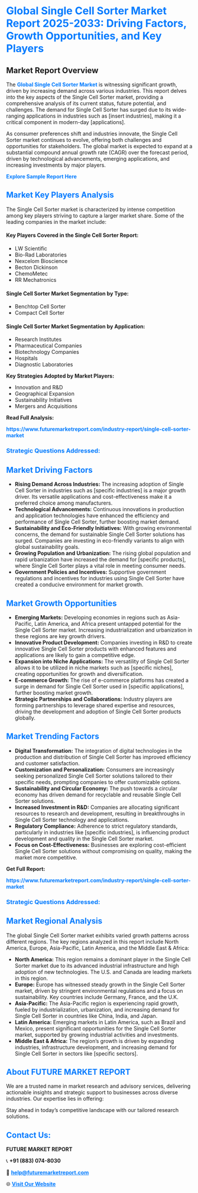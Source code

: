 <h1 style="color: #007BFF;">Global Single Cell Sorter Market Report 2025-2033: Driving Factors, Growth Opportunities, and Key Players</h1>

<section id="overview">
<h2>Market Report Overview</h2>
<p>The <a href="https://www.futuremarketreport.com/industry-report/single-cell-sorter-market" style="color: #007BFF; text-decoration: none;"><strong>Global Single Cell Sorter Market</strong></a> is witnessing significant growth, driven by increasing demand across various industries. This report delves into the key aspects of the Single Cell Sorter market, providing a comprehensive analysis of its current status, future potential, and challenges. The demand for Single Cell Sorter has surged due to its wide-ranging applications in industries such as [insert industries], making it a critical component in modern-day [applications].</p>
<p>As consumer preferences shift and industries innovate, the Single Cell Sorter market continues to evolve, offering both challenges and opportunities for stakeholders. The global market is expected to expand at a substantial compound annual growth rate (CAGR) over the forecast period, driven by technological advancements, emerging applications, and increasing investments by major players.</p>
</section>

<section id="overview">
<p><a href="https://www.futuremarketreport.com/request-sample/reportId=43115" style="color: #007BFF; text-decoration: none;"><strong>Explore Sample Report Here</strong></a></p>
</section>

<section id="key-players">
<h2 style="color: #007BFF;">Market Key Players Analysis</h2>
<p>The Single Cell Sorter market is characterized by intense competition among key players striving to capture a larger market share. Some of the leading companies in the market include:</p>
<h4>Key Players Covered in the Single Cell Sorter Report:</h4>
<ul><li>LW Scientific</li><li>Bio-Rad Laboratories</li><li>Nexcelom Bioscience</li><li>Becton Dickinson</li><li>ChemoMetec</li><li>RR Mechatronics</li></ul>
<h4>Single Cell Sorter Market Segmentation by Type:</h4>
<ul><li>Benchtop Cell Sorter</li><li>Compact Cell Sorter</li></ul>

<h4>Single Cell Sorter Market Segmentation by Application:</h4>
<ul><li>Research Institutes</li><li>Pharmaceutical Companies</li><li>Biotechnology Companies</li><li>Hospitals</li><li>Diagnostic Laboratories</li></ul>
<p><strong>Key Strategies Adopted by Market Players:</strong></p>
<ul>
<li>Innovation and R&D</li>
<li>Geographical Expansion</li>
<li>Sustainability Initiatives</li>
<li>Mergers and Acquisitions</li>
</ul>
</section>

<section>
<p><strong>Read Full Analysis: </strong></p><a href="https://www.futuremarketreport.com/industry-report/single-cell-sorter-market" style="color: #007BFF; text-decoration: none;"><strong>https://www.futuremarketreport.com/industry-report/single-cell-sorter-market</strong></a>
<h3 style="color: #007BFF;">Strategic Questions Addressed:</h3>
</section>

<section id="driving-factors">
<h2 style="color: #007BFF;">Market Driving Factors</h2>
<ul>
<li><strong>Rising Demand Across Industries:</strong> The increasing adoption of Single Cell Sorter in industries such as [specific industries] is a major growth driver. Its versatile applications and cost-effectiveness make it a preferred choice among manufacturers.</li>
<li><strong>Technological Advancements:</strong> Continuous innovations in production and application technologies have enhanced the efficiency and performance of Single Cell Sorter, further boosting market demand.</li>
<li><strong>Sustainability and Eco-Friendly Initiatives:</strong> With growing environmental concerns, the demand for sustainable Single Cell Sorter solutions has surged. Companies are investing in eco-friendly variants to align with global sustainability goals.</li>
<li><strong>Growing Population and Urbanization:</strong> The rising global population and rapid urbanization have increased the demand for [specific products], where Single Cell Sorter plays a vital role in meeting consumer needs.</li>
<li><strong>Government Policies and Incentives:</strong> Supportive government regulations and incentives for industries using Single Cell Sorter have created a conducive environment for market growth.</li>
</ul>
</section>

<section id="growth-opportunities">
<h2 style="color: #007BFF;">Market Growth Opportunities</h2>
<ul>
<li><strong>Emerging Markets:</strong> Developing economies in regions such as Asia-Pacific, Latin America, and Africa present untapped potential for the Single Cell Sorter market. Increasing industrialization and urbanization in these regions are key growth drivers.</li>
<li><strong>Innovative Product Development:</strong> Companies investing in R&D to create innovative Single Cell Sorter products with enhanced features and applications are likely to gain a competitive edge.</li>
<li><strong>Expansion into Niche Applications:</strong> The versatility of Single Cell Sorter allows it to be utilized in niche markets such as [specific niches], creating opportunities for growth and diversification.</li>
<li><strong>E-commerce Growth:</strong> The rise of e-commerce platforms has created a surge in demand for Single Cell Sorter used in [specific applications], further boosting market growth.</li>
<li><strong>Strategic Partnerships and Collaborations:</strong> Industry players are forming partnerships to leverage shared expertise and resources, driving the development and adoption of Single Cell Sorter products globally.</li>
</ul>
</section>

<section id="trending-factors">
<h2 style="color: #007BFF;">Market Trending Factors</h2>
<ul>
<li><strong>Digital Transformation:</strong> The integration of digital technologies in the production and distribution of Single Cell Sorter has improved efficiency and customer satisfaction.</li>
<li><strong>Customization and Personalization:</strong> Consumers are increasingly seeking personalized Single Cell Sorter solutions tailored to their specific needs, prompting companies to offer customizable options.</li>
<li><strong>Sustainability and Circular Economy:</strong> The push towards a circular economy has driven demand for recyclable and reusable Single Cell Sorter solutions.</li>
<li><strong>Increased Investment in R&D:</strong> Companies are allocating significant resources to research and development, resulting in breakthroughs in Single Cell Sorter technology and applications.</li>
<li><strong>Regulatory Compliance:</strong> Adherence to strict regulatory standards, particularly in industries like [specific industries], is influencing product development and quality in the Single Cell Sorter market.</li>
<li><strong>Focus on Cost-Effectiveness:</strong> Businesses are exploring cost-efficient Single Cell Sorter solutions without compromising on quality, making the market more competitive.</li>
</ul>
</section>

<section>
<p><strong>Get Full Report: </strong></p><a href="https://www.futuremarketreport.com/industry-report/single-cell-sorter-market" style="color: #007BFF; text-decoration: none;"><strong>https://www.futuremarketreport.com/industry-report/single-cell-sorter-market</strong></a>
<h3 style="color: #007BFF;">Strategic Questions Addressed:</h3>
</section>


<section id="regional-analysis">
<h2 style="color: #007BFF;">Market Regional Analysis</h2>
<p>The global Single Cell Sorter market exhibits varied growth patterns across different regions. The key regions analyzed in this report include North America, Europe, Asia-Pacific, Latin America, and the Middle East & Africa:</p>
<ul>
<li><strong>North America:</strong> This region remains a dominant player in the Single Cell Sorter market due to its advanced industrial infrastructure and high adoption of new technologies. The U.S. and Canada are leading markets in this region.</li>
<li><strong>Europe:</strong> Europe has witnessed steady growth in the Single Cell Sorter market, driven by stringent environmental regulations and a focus on sustainability. Key countries include Germany, France, and the U.K.</li>
<li><strong>Asia-Pacific:</strong> The Asia-Pacific region is experiencing rapid growth, fueled by industrialization, urbanization, and increasing demand for Single Cell Sorter in countries like China, India, and Japan.</li>
<li><strong>Latin America:</strong> Emerging markets in Latin America, such as Brazil and Mexico, present significant opportunities for the Single Cell Sorter market, supported by growing industrial activities and investments.</li>
<li><strong>Middle East & Africa:</strong> The region’s growth is driven by expanding industries, infrastructure development, and increasing demand for Single Cell Sorter in sectors like [specific sectors].</li>
</ul>
</section>

<footer>
<h2 style="color: #007BFF;">About FUTURE MARKET REPORT</h2>
<p>We are a trusted name in market research and advisory services, delivering actionable insights and strategic support to businesses across diverse industries. Our expertise lies in offering:</p>

<p>Stay ahead in today’s competitive landscape with our tailored research solutions.</p>

<h2 style="color: #007BFF;">Contact Us:</h2>
<p><strong>FUTURE MARKET REPORT</strong></p>
<p>📞 <strong>+91 (883) 074-8030</strong></p>
<p>📧 <strong><a href="mailto:help@futuremarketreport.com" style="color: #007BFF;">help@futuremarketreport.com</a></strong></p>
<p>🌐 <strong><a href="https://www.futuremarketreport.com/" style="color: #007BFF;">Visit Our Website</a></strong></p>
</footer>
